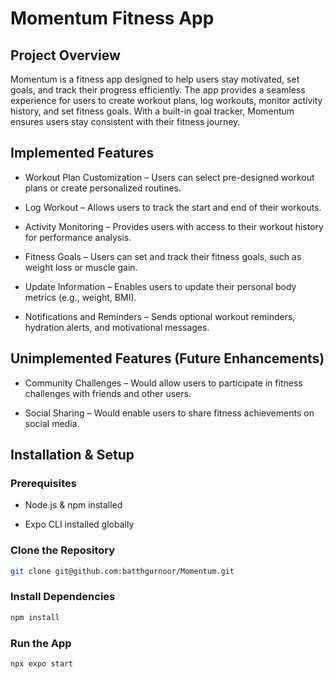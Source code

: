 # Momentum Fitness App

## Project Overview 

Momentum is a fitness app designed to help users stay motivated, set goals, and track their progress efficiently. The app provides a seamless experience for users to create workout plans, log workouts, monitor activity history, and set fitness goals. With a built-in goal tracker, Momentum ensures users stay consistent with their fitness journey.

## Implemented Features

- Workout Plan Customization – Users can select pre-designed workout plans or create personalized routines.

- Log Workout – Allows users to track the start and end of their workouts.

- Activity Monitoring – Provides users with access to their workout history for performance analysis.

- Fitness Goals – Users can set and track their fitness goals, such as weight loss or muscle gain.

- Update Information – Enables users to update their personal body metrics (e.g., weight, BMI).

- Notifications and Reminders – Sends optional workout reminders, hydration alerts, and motivational messages.

## Unimplemented Features (Future Enhancements)

- Community Challenges – Would allow users to participate in fitness challenges with friends and other users.

- Social Sharing – Would enable users to share fitness achievements on social media.

## Installation & Setup

### Prerequisites

- Node.js & npm installed

- Expo CLI installed globally

### Clone the Repository

```bash
git clone git@github.com:batthgurnoor/Momentum.git 
```

### Install Dependencies
```bash
npm install
```

### Run the App
```bash
npx expo start
```